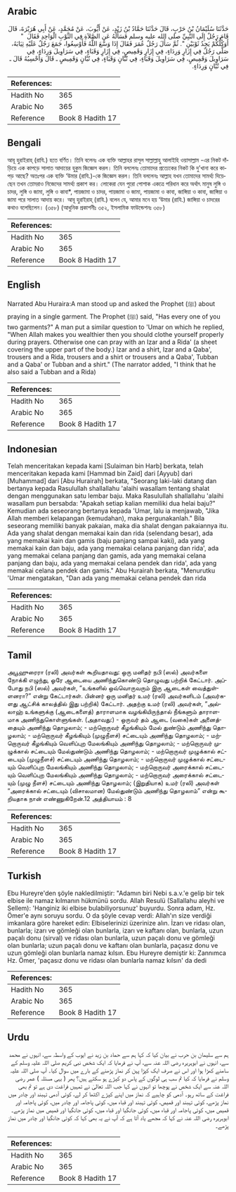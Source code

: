## Arabic


<div dir="rtl" lang="ar" style={{fontSize:'larger',backgroundColor:'#f8f9fa',padding:20}}>
حَدَّثَنَا سُلَيْمَانُ بْنُ حَرْبٍ، قَالَ حَدَّثَنَا حَمَّادُ بْنُ زَيْدٍ، عَنْ أَيُّوبَ، عَنْ مُحَمَّدٍ، عَنْ أَبِي هُرَيْرَةَ، قَالَ قَامَ رَجُلٌ إِلَى النَّبِيِّ صلى الله عليه وسلم فَسَأَلَهُ عَنِ الصَّلاَةِ فِي الثَّوْبِ الْوَاحِدِ فَقَالَ ‏ "‏ أَوَكُلُّكُمْ يَجِدُ ثَوْبَيْنِ ‏"‏‏.‏ ثُمَّ سَأَلَ رَجُلٌ عُمَرَ فَقَالَ إِذَا وَسَّعَ اللَّهُ فَأَوْسِعُوا، جَمَعَ رَجُلٌ عَلَيْهِ ثِيَابَهُ، صَلَّى رَجُلٌ فِي إِزَارٍ وَرِدَاءٍ، فِي إِزَارٍ وَقَمِيصٍ، فِي إِزَارٍ وَقَبَاءٍ، فِي سَرَاوِيلَ وَرِدَاءٍ، فِي سَرَاوِيلَ وَقَمِيصٍ، فِي سَرَاوِيلَ وَقَبَاءٍ، فِي تُبَّانٍ وَقَبَاءٍ، فِي تُبَّانٍ وَقَمِيصٍ ـ قَالَ وَأَحْسِبُهُ قَالَ ـ فِي تُبَّانٍ وَرِدَاءٍ‏.‏
</div>
<div style={{backgroundColor:'#f8f9fa',padding:20, marginBottom: 10}}><table> <thead> <tr> <th>References:</th> <th></th> </tr> </thead> <tbody><tr><td>Hadith No</td><td>365</td></tr><tr><td>Arabic No</td><td>365</td></tr><tr><td>Reference</td><td>Book 8 Hadith 17</td></tr></tbody></table></div>

## Bengali


<div dir="ltr" lang="bn" style={{fontSize:'larger',backgroundColor:'#f8f9fa',padding:20}}>
আবূ হুরাইরাহ্ (রাযি.) হতে বর্ণিত। তিনি বলেনঃ এক ব্যক্তি আল্লাহর রাসূল সাল্লাল্লাহু আলাইহি ওয়াসাল্লাম -এর নিকট দাঁড়িয়ে এক কাপড়ে সালাত আদায়ের হুকুম জিজ্ঞেস করল। তিনি বললেনঃ তোমাদের প্রত্যেকের নিকট কি দু’খানা করে কাপড় আছে? অতঃপর এক ব্যক্তি ‘উমার (রাযি.)-কে জিজ্ঞেস করল। তিনি বললেনঃ আল্লাহ যখন তোমাদের সামর্থ্য দিয়েছেন তখন তোমরাও নিজেদের সামর্থ্য প্রকাশ কর। লোকেরা যেন পুরো পোশাক একত্রে পরিধান করে অর্থাৎ মানুষ লুঙ্গি ও চাদর, লুঙ্গি ও জামা, লুঙ্গি ও কাবা*, পায়জামা ও চাদর, পায়জামা ও জামা, পায়জামা ও কাবা, জাঙ্গিয়া ও কাবা, জাঙ্গিয়া ও জামা পরে সালাত আদায় করে। আবূ হুরাইরাহ্ (রাযি.) বলেন যে, আমার মনে হয় ‘উমার (রাযি.) জাঙ্গিয়া ও চাদরের কথাও বলেছিলেন। (৩৫৮) (আধুনিক প্রকাশনীঃ ৩৫২, ইসলামিক ফাউন্ডেশনঃ ৩৫৮)
</div>
<div style={{backgroundColor:'#f8f9fa',padding:20, marginBottom: 10}}><table> <thead> <tr> <th>References:</th> <th></th> </tr> </thead> <tbody><tr><td>Hadith No</td><td>365</td></tr><tr><td>Arabic No</td><td>365</td></tr><tr><td>Reference</td><td>Book 8 Hadith 17</td></tr></tbody></table></div>

## English


<div dir="ltr" lang="en" style={{fontSize:'larger',backgroundColor:'#f8f9fa',padding:20}}>
Narrated Abu Huraira:A man stood up and asked the Prophet (ﷺ) about praying in a single garment. The Prophet (ﷺ) said, "Has every one of you two garments?" A man put a similar question to 'Umar on which he replied, "When Allah makes you wealthier then you should clothe yourself properly during prayers. Otherwise one can pray with an Izar and a Rida' (a sheet covering the upper part of the body.) Izar and a shirt, Izar and a Qaba', trousers and a Rida, trousers and a shirt or trousers and a Qaba', Tubban and a Qaba' or Tubban and a shirt." (The narrator added, "I think that he also said a Tubban and a Rida)
</div>
<div style={{backgroundColor:'#f8f9fa',padding:20, marginBottom: 10}}><table> <thead> <tr> <th>References:</th> <th></th> </tr> </thead> <tbody><tr><td>Hadith No</td><td>365</td></tr><tr><td>Arabic No</td><td>365</td></tr><tr><td>Reference</td><td>Book 8 Hadith 17</td></tr></tbody></table></div>

## Indonesian


<div dir="ltr" lang="id" style={{fontSize:'larger',backgroundColor:'#f8f9fa',padding:20}}>
Telah menceritakan kepada kami [Sulaiman bin Harb] berkata, telah menceritakan kepada kami [Hammad bin Zaid] dari [Ayyub] dari [Muhammad] dari [Abu Hurairah] berkata, "Seorang laki-laki datang dan bertanya kepada Rasulullah shallallahu 'alaihi wasallam tentang shalat dengan menggunakan satu lembar baju. Maka Rasulullah shallallahu 'alaihi wasallam pun bersabda: "Apakah setiap kalian memiliki dua helai baju?" Kemudian ada seseorang bertanya kepada 'Umar, lalu ia menjawab, "Jika Allah memberi kelapangan (kemudahan), maka pergunakanlah." Bila seseorang memiliki banyak pakaian, maka dia shalat dengan pakaiannya itu. Ada yang shalat dengan memakai kain dan rida (selendang besar), ada yang memakai kain dan gamis (baju panjang sampai kaki), ada yang memakai kain dan baju, ada yang memakai celana panjang dan rida', ada yang memakai celana panjang dan gamis, ada yang memakai celana panjang dan baju, ada yang memakai celana pendek dan rida', ada yang memakai celana pendek dan gamis." Abu Hurairah berkata, "Menurutku 'Umar mengatakan, "Dan ada yang memakai celana pendek dan rida
</div>
<div style={{backgroundColor:'#f8f9fa',padding:20, marginBottom: 10}}><table> <thead> <tr> <th>References:</th> <th></th> </tr> </thead> <tbody><tr><td>Hadith No</td><td>365</td></tr><tr><td>Arabic No</td><td>365</td></tr><tr><td>Reference</td><td>Book 8 Hadith 17</td></tr></tbody></table></div>

## Tamil


<div dir="ltr" lang="ta" style={{fontSize:'larger',backgroundColor:'#f8f9fa',padding:20}}>
அபூஹுரைரா (ரலி) அவர்கள் கூறியதாவது: ஒரு மனிதர் நபி (ஸல்) அவர்களை நோக்கி எழுந்து, ஓரே ஆடையை அணிந்துகொண்டு தொழுவது பற்றிக் கேட்டார். அப்போது நபி (ஸல்) அவர்கள், “உங்களில் ஒவ்வொருவரும் இரு ஆடைகள் வைத்துள்ளனரா?” என்று கேட்டார்கள். பின்னர் ஒரு மனிதர் உமர் (ரலி) அவர்களிடம் (அவர்களது ஆட்சிக் காலத்தில் இது பற்றிக்) கேட்டார். அதற்கு உமர் (ரலி) அவர்கள், “அல்லாஹ் உங்களுக்கு (ஆடைகளைத்) தாராளமாக வழங்கியிருந்தால் நீங்களும் தாராளமாக அணிந்துகொள்ளுங்கள். (அதாவது:) - ஒருவர் தம் ஆடை (வகை)கள் அனைத்தையும் அணிந்து தொழலாம்; - மற்றொருவர் கீழங்கியும் மேல் துண்டும் அணிந்து தொழலாம்; - மற்றொருவர் கீழங்கியும் (முழுநீளச்) சட்டையும் அணிந்து தொழலாம்; - மற்றொருவர் கீழங்கியும் வெளிப்புற மேலங்கியும் அணிந்து தொழலாம்; - மற்றொருவர் முழுக்கால் சட்டையும் மேல்துண்டும் அணிந்து தொழலாம்; - மற்றொருவர் முழுக்கால் சட்டையும் (முழுநீளச்) சட்டையும் அணிந்து தொழலாம்; - மற்றொருவர் முழுக்கால் சட்டையும் வெளிப்புற மேலங்கியும் அணிந்து தொழலாம்; - மற்றொருவர் அரைக்கால் சட்டையும் வெளிப்புற மேலங்கியும் அணிந்து தொழலாம்; - மற்றொருவர் அரைக்கால் சட்டையும் (முழு நீளச்) சட்டையும் அணிந்து தொழலாம்; (இறுதியாக) உமர் (ரலி) அவர்கள் “அரைக்கால் சட்டையும் (விசாலமான) மேல்துண்டும் அணிந்து தொழலாம்” என்று கூறியதாக நான் எண்ணுகிறேன்.12 அத்தியாயம் : 8
</div>
<div style={{backgroundColor:'#f8f9fa',padding:20, marginBottom: 10}}><table> <thead> <tr> <th>References:</th> <th></th> </tr> </thead> <tbody><tr><td>Hadith No</td><td>365</td></tr><tr><td>Arabic No</td><td>365</td></tr><tr><td>Reference</td><td>Book 8 Hadith 17</td></tr></tbody></table></div>

## Turkish


<div dir="ltr" lang="tr" style={{fontSize:'larger',backgroundColor:'#f8f9fa',padding:20}}>
Ebu Hureyre'den şöyle nakledilmiştir: "Adamın biri Nebi s.a.v.'e gelip bir tek elbise ile namaz kılmanın hükmünü sordu. Allah Resulü (Sallallahu aleyhi ve Sellem): 'Hanginiz iki elbise bulabiliyorsunuz' buyurdu. Sonra adam, Hz. Ömer'e aynı soruyu sordu. O da şöyle cevap verdi: Allah'ın size verdiği imkanlara göre hareket edin: Elbiselerinizi üzerinize alın. İzarı ve ridası olan, bunlarla; izarı ve gömleği olan bunlarla, izarı ve kaftanı olan, bunlarla, uzun paçalı donu (sirval) ve ridası olan bunlarla, uzun paçalı donu ve gömleği olan bunlarla; uzun paçalı donu ve kaftanı olan bunlarla, paçasız donu ve uzun gömleği olan bunlarla namaz kılsın. Ebu Hureyre demiştir ki: Zannımca Hz. Ömer, 'paçasız donu ve ridası olan bunlarla namaz kılsın' da dedi
</div>
<div style={{backgroundColor:'#f8f9fa',padding:20, marginBottom: 10}}><table> <thead> <tr> <th>References:</th> <th></th> </tr> </thead> <tbody><tr><td>Hadith No</td><td>365</td></tr><tr><td>Arabic No</td><td>365</td></tr><tr><td>Reference</td><td>Book 8 Hadith 17</td></tr></tbody></table></div>

## Urdu


<div dir="rtl" lang="ur" style={{fontSize:'larger',backgroundColor:'#f8f9fa',padding:20}}>
ہم سے سلیمان بن حرب نے بیان کیا کہ کہا ہم سے حماد بن زید نے ایوب کے واسطہ سے، انہوں نے محمد سے، انہوں نے ابوہریرہ رضی اللہ عنہ سے، آپ نے فرمایا کہ ایک شخص نبی کریم صلی اللہ علیہ وسلم کے سامنے کھڑا ہوا اور اس نے صرف ایک کپڑا پہن کر نماز پڑھنے کے بارے میں سوال کیا۔ آپ صلی اللہ علیہ وسلم نے فرمایا کہ کیا تم سب ہی لوگوں کے پاس دو کپڑے ہو سکتے ہیں؟ پھر ( یہی مسئلہ ) عمر رضی اللہ عنہ سے ایک شخص نے پوچھا تو انہوں نے کہا جب اللہ تعالیٰ نے تمہیں فراغت دی ہے تو تم بھی فراغت کے ساتھ رہو۔ آدمی کو چاہیے کہ نماز میں اپنے کپڑے اکٹھا کر لے، کوئی آدمی تہبند اور چادر میں نماز پڑھے، کوئی تہبند اور قمیص، کوئی تہبند اور قباء میں، کوئی پاجامہ اور چادر میں، کوئی پاجامہ اور قمیص میں، کوئی پاجامہ اور قباء میں، کوئی جانگیا اور قباء میں، کوئی جانگیا اور قمیص میں نماز پڑھے۔ ابوہریرہ رضی اللہ عنہ نے کہا کہ مجھے یاد آتا ہے کہ آپ نے یہ بھی کہا کہ کوئی جانگیا اور چادر میں نماز پڑھے۔
</div>
<div style={{backgroundColor:'#f8f9fa',padding:20, marginBottom: 10}}><table> <thead> <tr> <th>References:</th> <th></th> </tr> </thead> <tbody><tr><td>Hadith No</td><td>365</td></tr><tr><td>Arabic No</td><td>365</td></tr><tr><td>Reference</td><td>Book 8 Hadith 17</td></tr></tbody></table></div>